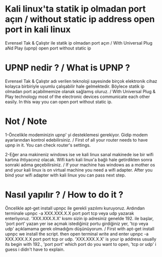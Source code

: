 # Kali linux'ta statik ip olmadan port açın / without static ip address open port in kali linux
Evrensel Tak & Çalıştır ile statik ip olmadan port açın / With Universal Plug aNd Play (upnp) open port without static ip

# UPNP nedir ? / What is UPNP ?
Evrensel Tak & Çalıştır adı verilen teknoloji sayesinde birçok elektronik cihaz kolayca birbiriyle uyumlu çalışabilir hale gelmektedir.
Böylece statik ip olmadan port açabilmemize olanak sağlamış oluruz. / With Universal Plug & Play technology most of the electronic devices communicate each other easily.
In this way you can open port without static ip.


# Not / Note
1-Öncelikle modeminizin upnp' yi desteklemesi gerekiyor. Gidip modem ayarlarından kontrol edebilirsiniz. / First of all your router needs to have upnp in it. You can check router's settings.

2-Eğer ana makineniz windows ise ve kali linux sanal makinede ise bir wifi kartına ihtiyacınız olacak. Wifi kartı kali linux'a bağlı hale getirdikten sonra sonraki adıma geçebilirsiniz. / If your machine has windows as a mother os and your kali linux is on virtual machine you need a wifi adapter. After you bind your wifi adapter with kali linux you can pass next step.


# Nasıl yapılır ? / How to do it ?
Öncelikle apt-get install upnpc ile gerekli yazılımı kuruyoruz. Ardından terminale upnpc -a XXX.XXX.X.X port port tcp veya udp yazarak enterlıyoruz.
'XXX.XXX.X.X' kısmı sizin ip adresiniz genelde 192. ile başlar, 'port port' yazan yer ise açmak istediğiniz portu girdiğiniz yer, 'tcp veya udp' açıklamama gerek olmadığını düşünüyorum. / First with apt-get install upnpc we install the script. then open terminal write and enter upnpc -a XXX.XXX.X.X port port tcp or udp.
'XXX.XXX.X.X' is your ip address usually its begin with 192., 'port port' which port do you want to open, 'tcp or udp' i guess i didn't have to explain.
